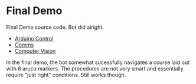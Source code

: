 # Final Demo
Final Demo source code. Bot did alright.

- [Arduino Control](src/Arduino/)
- [Comms](src/Comms/)
- [Computer Vision](src/Finder)

In the final demo, the bot somewhat sucessfully navigates a course laid out with 6 aruco markers. The procedures are not very smart and essentially require "just right" conditions. Still works though.